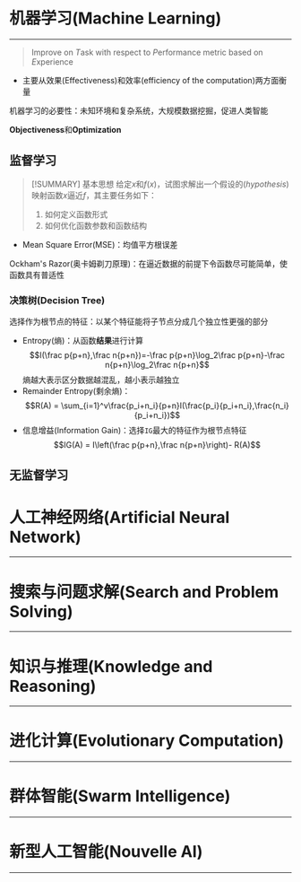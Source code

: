 # 机器学习(Machine Learning)
---
> Improve on *T*ask with respect to *P*erformance metric based on *E*xperience

- 主要从效果(Effectiveness)和效率(efficiency of the computation)两方面衡量

机器学习的必要性：未知环境和复杂系统，大规模数据挖掘，促进人类智能

**Objectiveness**和**Optimization**

## 监督学习
> [!SUMMARY] 基本思想
> 给定$x$和$f(x)$，试图求解出一个假设的(*hypothesis*)映射函数$x$逼近$f$，其主要任务如下：
> 1. 如何定义函数形式
> 2. 如何优化函数参数和函数结构

- Mean Square Error(MSE)：均值平方根误差

Ockham's Razor(奥卡姆剃刀原理)：在逼近数据的前提下令函数尽可能简单，使函数具有普适性

### 决策树(Decision Tree)
选择作为根节点的特征：以某个特征能将子节点分成几个独立性更强的部分

- Entropy(熵)：从函数**结果**进行计算$$I(\frac p{p+n},\frac n{p+n})=-\frac p{p+n}\log_2\frac p{p+n}-\frac n{p+n}\log_2\frac n{p+n}$$熵越大表示区分数据越混乱，越小表示越独立
- Remainder Entropy(剩余熵)：$$R(A) = \sum_{i=1}^v\frac{p_i+n_i}{p+n}I(\frac{p_i}{p_i+n_i},\frac{n_i}{p_i+n_i})$$
- 信息增益(Information Gain)：选择`IG`最大的特征作为根节点特征 $$IG(A) = I\left(\frac p{p+n},\frac n{p+n}\right)- R(A)$$


## 无监督学习



# 人工神经网络(Artificial Neural Network)
---



# 搜索与问题求解(Search and Problem Solving)
---




# 知识与推理(Knowledge and Reasoning)
---



# 进化计算(Evolutionary Computation)
---



# 群体智能(Swarm Intelligence)
---




# 新型人工智能(Nouvelle AI)
---
